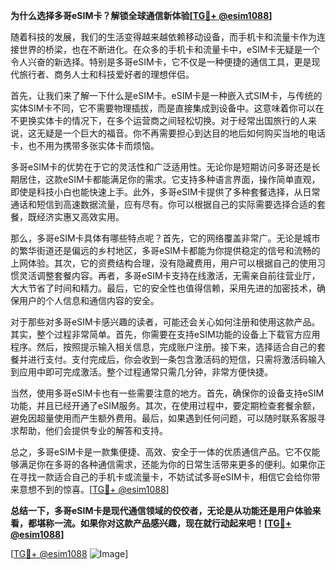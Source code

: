 **为什么选择多哥eSIM卡？解锁全球通信新体验[[TG💪+ @esim1088](https://t.me/s/esim1088)]**

随着科技的发展，我们的生活变得越来越依赖移动设备，而手机卡和流量卡作为连接世界的桥梁，也在不断进化。在众多的手机卡和流量卡中，eSIM卡无疑是一个令人兴奋的新选择。特别是多哥eSIM卡，它不仅是一种便捷的通信工具，更是现代旅行者、商务人士和科技爱好者的理想伴侣。

首先，让我们来了解一下什么是eSIM卡。eSIM卡是一种嵌入式SIM卡，与传统的实体SIM卡不同，它不需要物理插拔，而是直接集成到设备中。这意味着你可以在不更换实体卡的情况下，在多个运营商之间轻松切换。对于经常出国旅行的人来说，这无疑是一个巨大的福音。你不再需要担心到达目的地后如何购买当地的电话卡，也不用为携带多张实体卡而烦恼。

多哥eSIM卡的优势在于它的灵活性和广泛适用性。无论你是短期访问多哥还是长期居住，这款eSIM卡都能满足你的需求。它支持多种语言界面，操作简单直观，即使是科技小白也能快速上手。此外，多哥eSIM卡提供了多种套餐选择，从日常通话和短信到高速数据流量，应有尽有。你可以根据自己的实际需要选择合适的套餐，既经济实惠又高效实用。

那么，多哥eSIM卡具体有哪些特点呢？首先，它的网络覆盖非常广。无论是城市的繁华街道还是偏远的乡村地区，多哥eSIM卡都能为你提供稳定的信号和流畅的上网体验。其次，它的资费结构合理，没有隐藏费用，用户可以根据自己的使用习惯灵活调整套餐内容。再者，多哥eSIM卡支持在线激活，无需亲自前往营业厅，大大节省了时间和精力。最后，它的安全性也值得信赖，采用先进的加密技术，确保用户的个人信息和通信内容的安全。

对于那些对多哥eSIM卡感兴趣的读者，可能还会关心如何注册和使用这款产品。其实，整个过程非常简单。首先，你需要在支持eSIM功能的设备上下载官方应用程序。然后，按照提示输入相关信息，完成账户注册。接下来，选择适合自己的套餐并进行支付。支付完成后，你会收到一条包含激活码的短信，只需将激活码输入到应用中即可完成激活。整个过程通常只需几分钟，非常方便快捷。

当然，使用多哥eSIM卡也有一些需要注意的地方。首先，确保你的设备支持eSIM功能，并且已经开通了eSIM服务。其次，在使用过程中，要定期检查套餐余额，避免因超量使用而产生额外费用。最后，如果遇到任何问题，可以随时联系客服寻求帮助，他们会提供专业的解答和支持。

总之，多哥eSIM卡是一款集便捷、高效、安全于一体的优质通信产品。它不仅能够满足你在多哥的各种通信需求，还能为你的日常生活带来更多的便利。如果你正在寻找一款适合自己的手机卡或流量卡，不妨试试多哥eSIM卡，相信它会给你带来意想不到的惊喜。[[TG💪+ @esim1088](https://t.me/s/esim1088)]

**总结一下，多哥eSIM卡是现代通信领域的佼佼者，无论是从功能还是用户体验来看，都堪称一流。如果你对这款产品感兴趣，现在就行动起来吧！[[TG💪+ @esim1088](https://t.me/s/esim1088)]**

[[TG💪+ @esim1088](https://t.me/s/esim1088) ![Image](https://i.postimg.cc/4NQfJmqS/Snipaste-2025-05-13-00-14-12.png)]